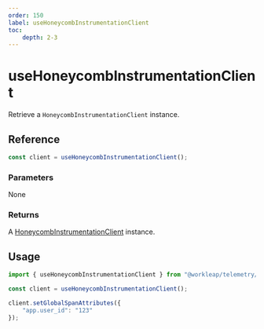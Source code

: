 ```yaml
---
order: 150
label: useHoneycombInstrumentationClient
toc:
    depth: 2-3
---
```


# useHoneycombInstrumentationClient

Retrieve a `HoneycombInstrumentationClient` instance.

## Reference

```ts
const client = useHoneycombInstrumentationClient();
```

### Parameters

None

### Returns

A [HoneycombInstrumentationClient](../../honeycomb/reference/HoneycombInstrumentationClient.md) instance.

## Usage

```ts !#3
import { useHoneycombInstrumentationClient } from "@workleap/telemetry/react";

const client = useHoneycombInstrumentationClient();

client.setGlobalSpanAttributes({
    "app.user_id": "123"
});
```
